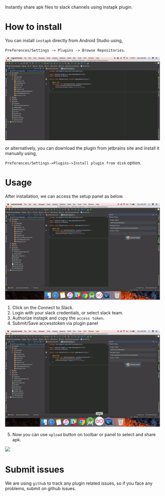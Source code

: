 Instantly share apk files to slack channels using instapk plugin.

# How to install

You can  install `instapk` directly from Android Studio using,  

`Preferences/Settings -> Plugins -> Browse Repositories`.  

![](images/install.gif)

or alternatively, you can download the plugin from jetbrains site and install it manually using,  

`Preferences/Settings->Plugins->Install plugin from disk` option.  

# Usage  

After installation, we can access the setup panel as below.
 
![](images/authorize.gif)  

1. Click on the Connect to Slack.
2. Login with your slack credentials, or select slack team. 
3. Authorize instapk and copy the `access token`.
4. Submit/Save accesstoken via plugin panel  

![](images/token.gif)  

5. Now you can use `upload` button on toolbar or panel to select and share apk.  

![](images/upload.gif)

# Submit issues

We are using `github` to track any plugin related issues, so if you face any problems, submit on github issues.  

